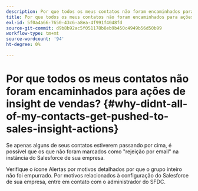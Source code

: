 ```yaml
---
description: Por que todos os meus contatos não foram encaminhados para ações de insight de vendas? - Documentação do Marketo - Documentação do produto
title: Por que todos os meus contatos não foram encaminhados para ações de insight de vendas?
exl-id: 5f0a4a66-7650-43c6-a8ea-4f991f4048fd
source-git-commit: d9b8b92ac5f051178b8eb9b450c4949b56d50b99
workflow-type: tm+mt
source-wordcount: '94'
ht-degree: 0%

---
```


# Por que todos os meus contatos não foram encaminhados para ações de insight de vendas? {#why-didnt-all-of-my-contacts-get-pushed-to-sales-insight-actions}

Se apenas alguns de seus contatos estiverem passando por cima, é possível que os que não foram marcados como &quot;rejeição por email&quot; na instância do Salesforce de sua empresa.

Verifique o ícone Alertas por motivos detalhados por que o grupo inteiro não foi empurrado. Por motivos relacionados à configuração do Salesforce de sua empresa, entre em contato com o administrador do SFDC.
